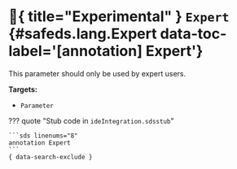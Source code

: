 [//]: # (DO NOT EDIT THIS FILE DIRECTLY. Instead, edit the corresponding stub file and execute `npm run docs:api`.)

# :test_tube:{ title="Experimental" } <code class="doc-symbol doc-symbol-annotation"></code> `Expert` {#safeds.lang.Expert data-toc-label='[annotation] Expert'}

This parameter should only be used by expert users.

**Targets:**

- `Parameter`

??? quote "Stub code in `ideIntegration.sdsstub`"

    ```sds linenums="8"
    annotation Expert
    ```
    { data-search-exclude }
